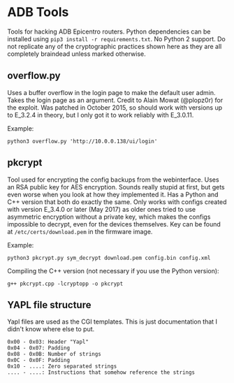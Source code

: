 # ADB Tools

Tools for hacking ADB Epicentro routers. Python dependencies can be installed
using `pip3 install -r requirements.txt`. No Python 2 support. Do not replicate
any of the cryptographic practices shown here as they are all completely
braindead unless marked otherwise.

## overflow.py

Uses a buffer overflow in the login page to make the default user admin. Takes
the login page as an argument. Credit to Alain Mowat (@plopz0r) for the
exploit. Was patched in October 2015, so should work with versions up to
E\_3.2.4 in theory, but I only got it to work reliably with E\_3.0.11.

Example:

    python3 overflow.py 'http://10.0.0.138/ui/login'

## pkcrypt

Tool used for encrypting the config backups from the webinterface. Uses an RSA
public key for AES encryption. Sounds really stupid at first, but gets even
worse when you look at how they implemented it. Has a Python and C++ version
that both do exactly the same. Only works with configs created with version
E_3.4.0 or later (May 2017) as older ones tried to use asymmetric encryption
without a private key, which makes the configs impossible to decrypt, even for
the devices themselves. Key can be found at `/etc/certs/download.pem` in the
firmware image.

Example:

    python3 pkcrypt.py sym_decrypt download.pem config.bin config.xml

Compiling the C++ version (not necessary if you use the Python version):

    g++ pkcrypt.cpp -lcryptopp -o pkcrypt

## YAPL file structure

Yapl files are used as the CGI templates. This is just documentation that I
didn't know where else to put.

    0x00 - 0x03: Header "Yapl"
    0x04 - 0x07: Padding
    0x08 - 0x0B: Number of strings
    0x0C - 0x0F: Padding
    0x10 - ....: Zero separated strings
    .... - ....: Instructions that somehow reference the strings
